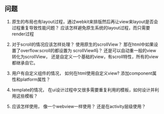 ## 问题

1. 原生的布局也有layout过程，通过webkit来排版然后再让view来layout是否会过程重复导致性能问题？ 
应该怎样避免原生系统的layout过程，而只需要render过程

2. 对于scroll的情况应该怎样处理？ 使用原生的scrollView？ 
那在html中如果设置了overflow:scroll的都设置为 scrollView吗？ 还是可以自动重一般的view转化为scrollView， 还是自定义一个基础的view，有scroll特性，所有的view都继承自它。 

3. 用户有自定义组件的情况， 如何在html使用自定义view? 添加component属性和platform属性？ 

4. template的情况， 在ui设计过程中又很多需要重复利用的模板，如何设计并利用这些模板？ 

5. 应该怎样使用， 像一个webview一样使用？ 还是在activity层级使用？






